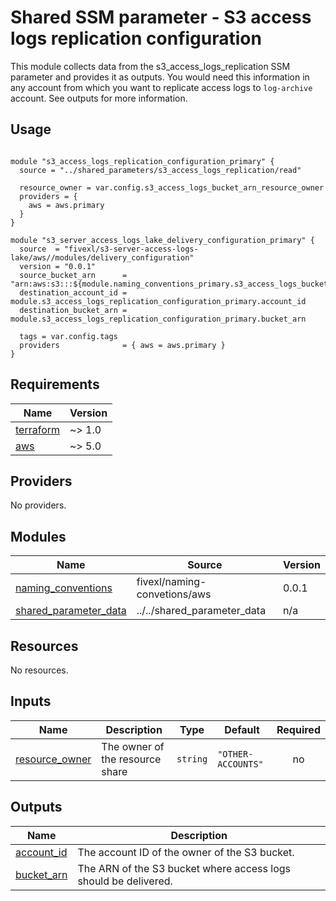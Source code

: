 # Shared SSM parameter - S3 access logs replication configuration

This module collects data from the s3_access_logs_replication SSM parameter and provides it as outputs.
You would need this information in any account from which you want to replicate access logs to `log-archive` account.
See outputs for more information.

## Usage
```hcl

module "s3_access_logs_replication_configuration_primary" {
  source = "../shared_parameters/s3_access_logs_replication/read"

  resource_owner = var.config.s3_access_logs_bucket_arn_resource_owner
  providers = {
    aws = aws.primary
  }
}

module "s3_server_access_logs_lake_delivery_configuration_primary" {
  source  = "fivexl/s3-server-access-logs-lake/aws//modules/delivery_configuration"
  version = "0.0.1"
  source_bucket_arn      = "arn:aws:s3:::${module.naming_conventions_primary.s3_access_logs_bucket_name}"
  destination_account_id = module.s3_access_logs_replication_configuration_primary.account_id
  destination_bucket_arn = module.s3_access_logs_replication_configuration_primary.bucket_arn

  tags = var.config.tags
  providers              = { aws = aws.primary }
}
```

<!-- BEGINNING OF PRE-COMMIT-TERRAFORM DOCS HOOK -->
## Requirements

| Name | Version |
|------|---------|
| <a name="requirement_terraform"></a> [terraform](#requirement\_terraform) | ~> 1.0 |
| <a name="requirement_aws"></a> [aws](#requirement\_aws) | ~> 5.0 |

## Providers

No providers.

## Modules

| Name | Source | Version |
|------|--------|---------|
| <a name="module_naming_conventions"></a> [naming\_conventions](#module\_naming\_conventions) | fivexl/naming-convetions/aws | 0.0.1 |
| <a name="module_shared_parameter_data"></a> [shared\_parameter\_data](#module\_shared\_parameter\_data) | ../../shared_parameter_data | n/a |

## Resources

No resources.

## Inputs

| Name | Description | Type | Default | Required |
|------|-------------|------|---------|:--------:|
| <a name="input_resource_owner"></a> [resource\_owner](#input\_resource\_owner) | The owner of the resource share | `string` | `"OTHER-ACCOUNTS"` | no |

## Outputs

| Name | Description |
|------|-------------|
| <a name="output_account_id"></a> [account\_id](#output\_account\_id) | The account ID of the owner of the S3 bucket. |
| <a name="output_bucket_arn"></a> [bucket\_arn](#output\_bucket\_arn) | The ARN of the S3 bucket where access logs should be delivered. |
<!-- END OF PRE-COMMIT-TERRAFORM DOCS HOOK -->